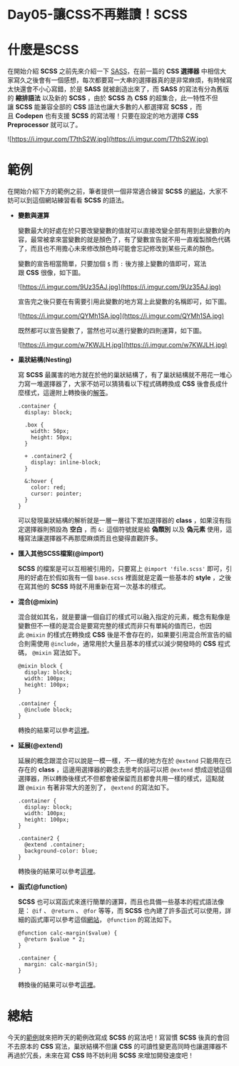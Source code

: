# Day05-讓CSS不再難讀！SCSS

# **什麼是SCSS**

在開始介紹 **SCSS** 之前先來介紹一下 [SASS](https://zh.wikipedia.org/wiki/Sass)，在前一篇的 **CSS 選擇器** 中相信大家寫久之後會有一個感想，每次都要寫一大串的選擇器真的是非常麻煩，有時候寫太快還會不小心寫錯，於是 **SASS** 就被創造出來了，而 **SASS** 的寫法有分為舊版的 **縮排語法** 以及新的 **SCSS** ，由於 **SCSS** 為 **CSS** 的超集合，此一特性不但讓 **SCSS** 能兼容全部的 **CSS** 語法也讓大多數的人都選擇寫 **SCSS** ，而且 **Codepen** 也有支援 **SCSS** 的寫法喔！只要在設定的地方選擇 **CSS Preprocessor** 就可以了。

![https://i.imgur.com/T7thS2W.jpg](https://i.imgur.com/T7thS2W.jpg)

# **範例**

在開始介紹下方的範例之前，筆者提供一個非常適合練習 **SCSS** 的[網站](https://www.sassmeister.com/)，大家不妨可以到這個網站練習看看 **SCSS** 的語法。

- **變數與運算**
    
    變數最大的好處在於只要改變變數的值就可以直接改變全部有用到此變數的內容，最常被拿來當變數的就是顏色了，有了變數宣告就不用一直複製顏色代碼了，而且也不用擔心未來修改顏色時可能會忘記修改到某些元素的顏色。
    
    變數的宣告相當簡單，只要加個 `$` 而 `:` 後方接上變數的值即可，寫法跟 **CSS** 很像，如下圖。
    
    ![https://i.imgur.com/9Uz35AJ.jpg](https://i.imgur.com/9Uz35AJ.jpg)
    
    宣告完之後只要在有需要引用此變數的地方寫上此變數的名稱即可，如下圖。
    
    ![https://i.imgur.com/QYMh1SA.jpg](https://i.imgur.com/QYMh1SA.jpg)
    
    既然都可以宣告變數了，當然也可以進行變數的四則運算，如下圖。
    
    ![https://i.imgur.com/w7KWJLH.jpg](https://i.imgur.com/w7KWJLH.jpg)
    
- **巢狀結構(Nesting)**
    
    寫 **SCSS** 最厲害的地方就在於他的巢狀結構了，有了巢狀結構就不用花一堆心力寫一堆選擇器了，大家不妨可以猜猜看以下程式碼轉換成 **CSS** 後會長成什麼樣式，這邊附上轉換後的[解答](https://www.sassmeister.com/gist/2320e8bb9dc70623df1e979b462caad7)。
    
    ```
    .container {
      display: block;
    
      .box {
        width: 50px;
        height: 50px;
      }
    
      + .container2 {
        display: inline-block;
      }
    
      &:hover {
        color: red;
        cursor: pointer;
      }
    }
    
    ```
    
    可以發現巢狀結構的解析就是一層一層往下累加選擇器的 **class** ，如果沒有指定選擇器則預設為 **空白** ，而 `&:` 這個符號就是給 **偽類別** 以及 **偽元素** 使用，這種寫法讓選擇器不再那麼麻煩而且也變得直觀許多。
    
- **匯入其他SCSS檔案(@import)**
    
    **SCSS** 的檔案是可以互相被引用的，只要寫上 `@import 'file.scss'` 即可，引用的好處在於假如我有一個 `base.scss` 裡面就是定義一些基本的 **style** ，之後在寫其他的 **SCSS** 時就不用重新在寫一次基本的樣式。
    
- **混合(@mixin)**
    
    混合就如其名，就是要讓一個自訂的樣式可以融入指定的元素，概念有點像是變數但不一樣的是混合是要寫完整的樣式而非只有單純的值而已，也因此 `@mixin` 的樣式在轉換成 **CSS** 後是不會存在的，如果要引用混合所宣告的組合則需使用 `@include`，通常用於大量且基本的樣式以減少開發時的 **CSS** 程式碼， `@mixin` 寫法如下。
    
    ```
    @mixin block {
      display: block;
      width: 100px;
      height: 100px;
    }
    
    .container {
      @include block;
    }
    
    ```
    
    轉換的結果可以參考[這裡](https://www.sassmeister.com/gist/2d0dc30db2914e5fc99e818b396da577)。
    
- **延展(@extend)**
    
    延展的概念跟混合可以說是一模一樣，不一樣的地方在於 `@extend` 只能用在已存在的 **class** ，這邊用選擇器的觀念去思考的話可以把 `@extend` 想成逗號這個選擇器，所以轉換後樣式不但都會被保留而且都會共用一樣的樣式，這點就跟 `@mixin` 有著非常大的差別了， `@extend` 的寫法如下。
    
    ```
    .container {
      display: block;
      width: 100px;
      height: 100px;
    }
    
    .container2 {
      @extend .container;
      background-color: blue;
    }
    
    ```
    
    轉換後的結果可以參考[這裡](https://www.sassmeister.com/gist/ad19036405e7b188bb8ad325af8e146c)。
    
- **函式(@function)**
    
    **SCSS** 也可以寫函式來進行簡單的運算，而且也具備一些基本的程式語法像是： `@if` 、 `@return` 、 `@for` 等等，而 **SCSS** 也內建了許多函式可以使用，詳細的函式庫可以參考這個[網站](http://sass-lang.com/documentation/Sass/Script/Functions.html)， `@function` 的寫法如下。
    
    ```
    @function calc-margin($value) {
      @return $value * 2;
    }
    
    .container {
      margin: calc-margin(5);
    }
    
    ```
    
    轉換後的結果可以參考[這裡](https://www.sassmeister.com/gist/a6d18deb2a6a889ae6d1071ad1bd0ec4)。
    

# **總結**

今天的[範例](https://codepen.io/Andy-Chen/pen/yRoyRO)就來把昨天的範例改寫成 **SCSS** 的寫法吧！寫習慣 **SCSS** 後真的會回不去原本的 **CSS** 寫法，巢狀結構不但讓 **CSS** 的可讀性變更高同時也讓選擇器不再過於冗長，未來在寫 **CSS** 時不妨利用 **SCSS** 來增加開發速度吧！